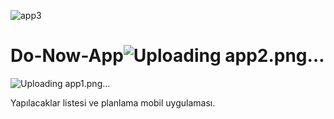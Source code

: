 ![app3](https://github.com/ozcanbayram/Do-Now-App/assets/117665864/84c36d1f-1d19-45f3-a4a3-83b5cb3bba93)
# Do-Now-App![Uploading app2.png…]()
![Uploading app1.png…]()

Yapılacaklar listesi ve planlama mobil uygulaması.
